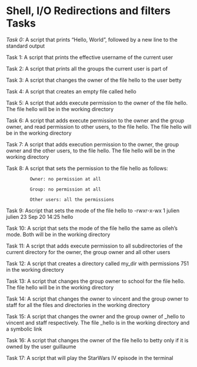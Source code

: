 # Shell, I/O Redirections and filters Tasks

*Task 0:* A script that prints “Hello, World”, followed by a new line to the standard output

Task 1: A script that prints the effective username of the current user

Task 2: A script that prints all the groups the current user is part of

Task 3: A script that changes the owner of the file hello to the user betty

Task 4: A script that creates an empty file called hello

Task 5: A script that adds execute permission to the owner of the file hello. The file hello will be in the working directory

Task 6: A script that adds execute permission to the owner and the group owner, and read permission to other users, to the file hello. The file hello will be in the working directory

Task 7: A script that adds execution permission to the owner, the group owner and the other users, to the file hello. The file hello will be in the working directory

Task 8: A script that sets the permission to the file hello as follows:

             Owner: no permission at all
            
             Group: no permission at all
            
             Other users: all the permissions
Task 9: Ascript that sets the mode of the file hello to -rwxr-x-wx 1 julien julien 23 Sep 20 14:25 hello

Task 10: A script that sets the mode of the file hello the same as olleh’s mode. Both will be in the working directory

Task 11: A script that adds execute permission to all subdirectories of the current directory for the owner, the group owner and all other users

Task 12: A script that creates a directory called my_dir with permissions 751 in the working directory

Task 13: A script that changes the group owner to school for the file hello. The file hello will be in the working directory

Task 14: A script that changes the owner to vincent and the group owner to staff for all the files and directories in the working directory

Task 15: A script that changes the owner and the group owner of _hello to vincent and staff respectively. The file _hello is in the working directory and a symbolic link

Task 16: A script that changes the owner of the file hello to betty only if it is owned by the user guillaume

Task 17: A script that will play the StarWars IV episode in the terminal
